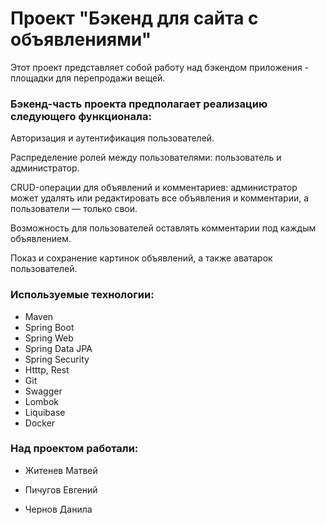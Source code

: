 <h1>Проект "Бэкенд для сайта с объявлениями"</h1>

Этот проект представляет собой работу над бэкендом приложения - площадки для перепродажи вещей.

<h3>Бэкенд-часть проекта предполагает реализацию следующего функционала:</h3>

Авторизация и аутентификация пользователей.

Распределение ролей между пользователями: пользователь и администратор.

CRUD-операции для объявлений и комментариев: администратор может удалять или редактировать все объявления и комментарии, а пользователи — только свои.

Возможность для пользователей оставлять комментарии под каждым объявлением.

Показ и сохранение картинок объявлений, а также аватарок пользователей.

<h3>Используемые технологии:</h3>

- Maven
- Spring Boot
- Spring Web
- Spring Data JPA
- Spring Security
- Htttp, Rest
- Git
- Swagger
- Lombok
- Liquibase
- Docker

<h3>Над проектом работали:</h3>

- Житенев Матвей

- Пичугов Евгений

- Чернов Данила


